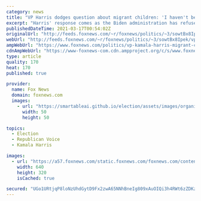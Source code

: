 ```yaml
---
category: news
title: "VP Harris dodges question about migrant children: 'I haven't been briefed on anything today about it'"
excerpt: "Harris' response comes as the Biden administration has refused to call the perilous border situation a crisis."
publishedDateTime: 2021-03-17T00:54:02Z
originalUrl: "http://feeds.foxnews.com/~r/foxnews/politics/~3/sowtBx8Ipek/vp-kamala-harris-migrant-children-border"
webUrl: "http://feeds.foxnews.com/~r/foxnews/politics/~3/sowtBx8Ipek/vp-kamala-harris-migrant-children-border"
ampWebUrl: "https://www.foxnews.com/politics/vp-kamala-harris-migrant-children-border.amp"
cdnAmpWebUrl: "https://www-foxnews-com.cdn.ampproject.org/c/s/www.foxnews.com/politics/vp-kamala-harris-migrant-children-border.amp"
type: article
quality: 170
heat: 170
published: true

provider:
  name: Fox News
  domain: foxnews.com
  images:
    - url: "https://smartableai.github.io/election/assets/images/organizations/foxnews.com-50x50.jpg"
      width: 50
      height: 50

topics:
  - Election
  - Republican Voice
  - Kamala Harris

images:
  - url: "https://a57.foxnews.com/static.foxnews.com/foxnews.com/content/uploads/2021/03/640/320/AP21075827674492.jpg?ve=1&tl=1"
    width: 640
    height: 320
    isCached: true

secured: "UGo1URtjqP8loNzUhdGytD9Fx2zwA65NNhBneIg809xAuOIQi3h4RWt6zZDKzRCj5EYsv4pZQfvJWp+CbFZU0T3jz8yXaRZbZQ+5IZdDaNvH4WeVGGX6Ypo5/g0NvlJHVVRqA4uQylMWAGqsF0El05Yejhem+NbcYBfwwq6GagqXZriQ9r8L1UGHK9j7tC2tlo3YUVhdXAk78mLiKIUEwZiq9KRu+uO/a6Hgl+5riCO+LqiIIISxU49wfsTnyFWEl2v14ZGKB8SjzOiPOevG2F4wenQKVUPGUmlc8M7NvjPTiN514IS4A1dkO+vJZ1dXPF93BKoowzuu1PAsr6wwDlcEwoSDH7Dvin6VfWVB+Xo=;bQMF8uQ1BYPF6/Snq+X7oQ=="
---
```


